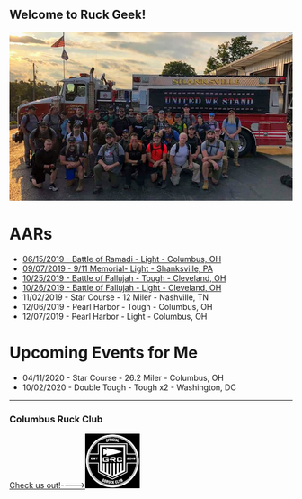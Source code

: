 ## Welcome to Ruck Geek!

![Shanksville Light Class Photo](images/FB_IMG_1568023064863.jpg "Shanksville Light Class Photo")

# AARs
* [06/15/2019 - Battle of Ramadi - Light - Columbus, OH](2019/06/battle-of-ramadi-light.MD)
* [09/07/2019 - 9/11 Memorial- Light - Shanksville, PA](2019/09/911Memorial.md)
* [10/25/2019 - Battle of Fallujah - Tough - Cleveland, OH](2019/10/battleOfFallujahTough.md)
* [10/26/2019 - Battle of Fallujah - Light - Cleveland, OH](2019/10/battleOfFallujahLight.md)
* 11/02/2019 - Star Course - 12 Miler - Nashville, TN
* 12/06/2019 - Pearl Harbor - Tough - Columbus, OH
* 12/07/2019 - Pearl Harbor - Light - Columbus, OH

# Upcoming Events for Me
* 04/11/2020 - Star Course - 26.2 Miler - Columbus, OH
* 10/02/2020 - Double Tough - Tough x2 - Washington, DC

---
### Columbus Ruck Club
[Check us out!---->![GORUCK Official Club](images/goruckClubSmall.png)](https://www.facebook.com/columbusruckingclub/)
